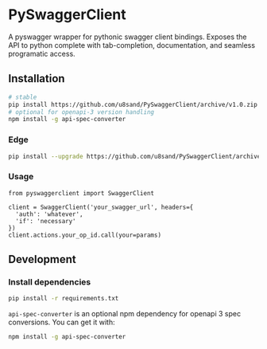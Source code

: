 # PySwaggerClient
A pyswagger wrapper for pythonic swagger client bindings. Exposes the API to python complete with tab-completion, documentation, and seamless programatic access.

## Installation
```bash
# stable
pip install https://github.com/u8sand/PySwaggerClient/archive/v1.0.zip
# optional for openapi-3 version handling
npm install -g api-spec-converter
```

### Edge
```bash
pip install --upgrade https://github.com/u8sand/PySwaggerClient/archive/master.zip
```

### Usage
```
from pyswaggerclient import SwaggerClient

client = SwaggerClient('your_swagger_url', headers={
  'auth': 'whatever',
  'if': 'necessary'
})
client.actions.your_op_id.call(your=params)
```

## Development

### Install dependencies
```bash
pip install -r requirements.txt
```

`api-spec-converter` is an optional npm dependency for openapi 3 spec conversions. You can get it with:
```bash
npm install -g api-spec-converter
```
